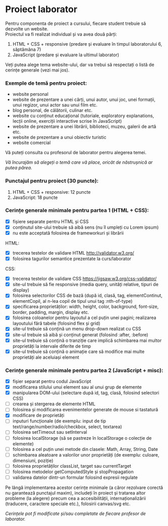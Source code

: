 # Proiect laborator
 
Pentru componenta de proiect a cursului, fiecare student trebuie să dezvolte un website.  
Proiectul va fi realizat individual și va avea două părți:  
1. HTML + CSS + responsive (predare și evaluare în timpul laboratorului 6, săptămâna 7)  
2. JavaScript (predare și evaluare la ultimul laborator)

Veți putea alege tema website-ului, dar va trebui să respectați o listă de cerințe generale (vezi mai jos).

### Exemple de temă pentru proiect:
- website personal 
- website de prezentare a unei cărți, unui autor, unui joc, unei formații, unui regizor, unui actor sau unui film etc.  
- blog personal, de călătorii, culinar etc.  
- website cu conținut educațional (tutoriale, exploratory explanations, lecții online, exerciții interactive scrise în JavaScript)
- website de prezentare a unei librării, biblioteci, muzeu, galerii de artă etc.  
- website de prezentare a unui obiectiv turistic  
- website comercial 

Vă puteți consulta cu profesorul de laborator pentru alegerea temei.  

*Vă încurajăm să alegeți o temă care vă place, oricât de năstrușnică ar putea părea.*

### Punctajul pentru proiect (30 puncte):

1. HTML + CSS + responsive:  12 puncte  
2. JavaScript: 18 puncte

### Cerințe generale minimale pentru partea 1 (HTML + CSS):

- [x] fișiere separate pentru HTML și CSS
- [x] conținutul site-ului trebuie să aibă sens (nu îl umpleți cu Lorem ipsum)
- [x] nu este acceptată folosirea de frameworkuri și librării

HTML:
- [x] trecerea testelor de validare HTML http://validator.w3.org/
- [x] folosirea tagurilor semantice prezentate la curs/laborator

CSS:
- [x] trecerea testelor de validare CSS https://jigsaw.w3.org/css-validator/
- [x] site-ul trebuie să fie responsive (media query, unități relative, tipuri de display)
- [x] folosirea selectorilor CSS de bază (după id, clasă, tag, elementContinut, elementCopil, al n-lea copil de tipul unui tag :nth-of-type)
- [x] specificarea proprietăților: width, height, color, background, font-size, border, padding, margin, display etc.
- [x] folosirea coloanelor pentru layoutul a cel puțin unei pagini; realizarea layoutului fără tabele (folosind flex și grid)
- [x] site-ul trebuie să conțină un menu drop-down realizat cu CSS
- [x] site-ul trebuie să aibă și conținut generat (folosind :after, :before)
- [x] site-ul trebuie să conțină o tranziție care implică schimbarea mai multor proprietăți la intervale diferite de timp
- [x] site-ul trebuie să conțină o animație care să modifice mai multe proprietăți ale aceluiași element  

### Cerințe generale minimale pentru partea 2 (JavaScript + misc):
- [x] fișier separat pentru codul JavaScript
- [x] modificarea stilului unui element sau al unui grup de elemente
- [x] manipularea DOM-ului (selectare după id, tag, clasă, folosind selectori CSS)
- [ ] crearea și stergerea de elemente HTML
- [ ] folosirea și modificarea evenimentelor generate de mouse si tastatură
- [x] modificare de proprietăți
- [ ] inputuri funcționale (de exemplu: input de tip text/range/number/radio/checkbox, select, textarea)
- [ ] folosirea setTimeout sau setInterval
- [ ] folosirea localStorage (să se pastreze în localStorage o colecție de elemente)
- [ ] folosirea a cel puțin unei metode din clasele: Math, Array, String, Date
- [ ] schimbarea aleatoare a valorilor unor proprietăți (de exemplu: culoare, dimensiuni, poziție)
- [ ] folosirea proprietăților classList, target sau currentTarget
- [ ] folosirea metodelor getComputedStyle și stopPropagation
- [ ] validarea datelor dintr-un formular folosind expresii regulate

Pe lângă implementarea acestor cerințe minimale (a căror rezolvare corectă nu garantează punctajul maxim), includeți în proiect și tratarea altor probleme (la alegere) precum cea a accesibilității, internaționalizării (traducere, caractere speciale etc.), folosirii canvas/svg etc.  

*Cerințele pot fi modificate și/sau completate de fiecare profesor de laborator.*

